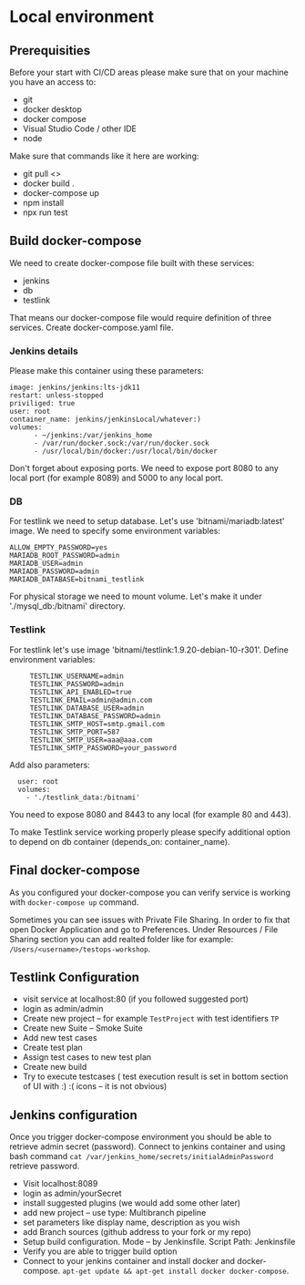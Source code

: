 # Local environment

## Prerequisities

Before your start with CI/CD areas please make sure that on your machine you have an access to:

- git
- docker desktop
- docker compose
- Visual Studio Code / other IDE
- node

Make sure that commands like it here are working:

- git pull <>
- docker build .
- docker-compose up
- npm install
- npx run test

## Build docker-compose

We need to create docker-compose file built with these services:

- jenkins
- db
- testlink

That means our docker-compose file would require definition of three services. Create docker-compose.yaml file.

### Jenkins details

Please make this container using these parameters:

```
image: jenkins/jenkins:lts-jdk11
restart: unless-stopped
priviliged: true
user: root
container_name: jenkins/jenkinsLocal/whatever:)
volumes:
      - ~/jenkins:/var/jenkins_home
      - /var/run/docker.sock:/var/run/docker.sock
      - /usr/local/bin/docker:/usr/local/bin/docker

```

Don't forget about exposing ports. We need to expose port 8080 to any local port (for example 8089) and 5000 to any local port.

### DB

For testlink we need to setup database. Let's use 'bitnami/mariadb:latest' image.
We need to specify some environment variables:

```
ALLOW_EMPTY_PASSWORD=yes
MARIADB_ROOT_PASSWORD=admin
MARIADB_USER=admin
MARIADB_PASSWORD=admin
MARIADB_DATABASE=bitnami_testlink
```

For physical storage we need to mount volume. Let's make it under './mysql_db:/bitnami' directory.

### Testlink

For testlink let's use image 'bitnami/testlink:1.9.20-debian-10-r301'. Define environment variables:

```
     TESTLINK_USERNAME=admin
     TESTLINK_PASSWORD=admin
     TESTLINK_API_ENABLED=true
     TESTLINK_EMAIL=admin@admin.com
     TESTLINK_DATABASE_USER=admin
     TESTLINK_DATABASE_PASSWORD=admin
     TESTLINK_SMTP_HOST=smtp.gmail.com
     TESTLINK_SMTP_PORT=587
     TESTLINK_SMTP_USER=aaa@aaa.com
     TESTLINK_SMTP_PASSWORD=your_password
```

Add also parameters:

```
  user: root
  volumes:
    - './testlink_data:/bitnami'
```

You need to expose 8080 and 8443 to any local (for example 80 and 443).

To make Testlink service working properly please specify additional option to depend on db container (depends_on: container_name).

## Final docker-compose

As you configured your docker-compose you can verify service is working with `docker-compose up` command.

Sometimes you can see issues with Private File Sharing. In order to fix that open Docker Application and go to Preferences. Under Resources / File Sharing section you can add realted folder like for example: `/Users/<username>/testops-workshop`.

## Testlink Configuration

- visit service at localhost:80 (if you followed suggested port)
- login as admin/admin
- Create new project – for example `TestProject` with test identifiers `TP`
- Create new Suite – Smoke Suite
- Add new test cases
- Create test plan
- Assign test cases to new test plan
- Create new build
- Try to execute testcases ( test execution result is set in bottom section of UI with :) :( icons – it is not obvious)

## Jenkins configuration

Once you trigger docker-compose environment you should be able to retrieve admin secret (password). Connect to jenkins container and using bash command `cat /var/jenkins_home/secrets/initialAdminPassword` retrieve password.

- Visit localhost:8089
- login as admin/yourSecret
- install suggested plugins (we would add some other later)
- add new project – use type: Multibranch pipeline
- set parameters like display name, description as you wish
- add Branch sources (github address to your fork or my repo)
- Setup build configuration. Mode – by Jenkinsfile. Script Path: Jenkinsfile
- Verify you are able to trigger build option
- Connect to your jenkins container and install docker and docker-compose.
  `apt-get update && apt-get install docker docker-compose`.
